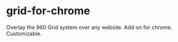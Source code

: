 grid-for-chrome
===============

Overlay the 960 Grid system over any website. Add on for chrome. Customizable.
